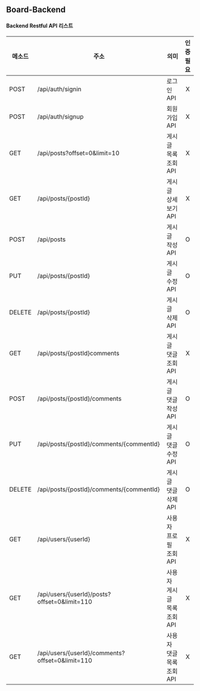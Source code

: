 ## Board-Backend



#### Backend Restful API 리스트

| 메소드 | 주소                                            | 의미                        | 인증 필요 |
| ------ | ----------------------------------------------- | --------------------------- | :-------: |
| POST   | /api/auth/signin                                | 로그인 API                  |     X     |
| POST   | /api/auth/signup                                | 회원가입 API                |     X     |
| GET    | /api/posts?offset=0&limit=10                    | 게시글 목록 조회 API        |     X     |
| GET    | /api/posts/{postId}                             | 게시글 상세보기 API         |     X     |
| POST   | /api/posts                                      | 게시글 작성 API             |     O     |
| PUT    | /api/posts/{postId}                             | 게시글 수정 API             |     O     |
| DELETE | /api/posts/{postId}                             | 게시글 삭제 API             |     O     |
| GET    | /api/posts/{postId}comments                     | 게시글 댓글 조회 API        |     X     |
| POST   | /api/posts/{postId}/comments                    | 게시글 댓글 작성 API        |     O     |
| PUT    | /api/posts/{postId}/comments/{commentId}        | 게시글 댓글 수정 API        |     O     |
| DELETE | /api/posts/{postId}/comments/{commentId}        | 게시글 댓글 삭제 API        |     O     |
| GET    | /api/users/{userId}                             | 사용자 프로필 조회 API      |     X     |
| GET    | /api/users/{userId}/posts?offset=0&limit=110    | 사용자 게시글 목록 조회 API |     X     |
| GET    | /api/users/{userId}/comments?offset=0&limit=110 | 사용자 댓글 목록 조회 API   |     X     |